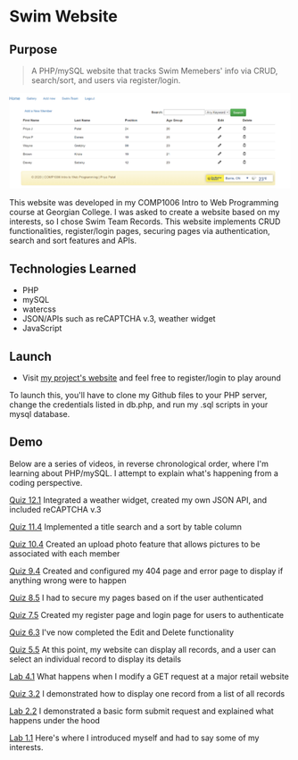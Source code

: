 # Swim Website


## Purpose

> A PHP/mySQL website that tracks Swim Memebers' info via CRUD, search/sort, and users via register/login.

![Image of my project](images/mywebsite.png)

This website was developed in my COMP1006 Intro to Web Programming  course at Georgian College.  I was asked to create a website based on my interests, so I chose Swim Team Records.  This website implements CRUD functionalities, register/login pages, securing pages via authentication, search and sort features and APIs.

## Technologies Learned
- PHP
- mySQL
- watercss
- JSON/APIs such as reCAPTCHA v.3, weather widget
- JavaScript

## Launch
- Visit [my project's website](https://lamp.computerstudi.es//~Priya200447419/comp1006/swim/login.php) and feel free to register/login to play around

To launch this, you'll have to clone my Github files to your PHP server, change the credentials listed in db.php, and run my .sql scripts in your mysql database.  

## Demo

Below are a series of videos, in reverse chronological order, where I'm learning about PHP/mySQL.  I attempt to explain what's happening from a coding perspective.

[Quiz 12.1](https://loom.com/insert-your-loom-url-here)
Integrated a weather widget, created my own JSON API, and included reCAPTCHA v.3

[Quiz 11.4](https://loom.com/insert-your-loom-url-here)
Implemented a title search and a sort by table column

[Quiz 10.4](https://www.loom.com/share/3f6caef19f8c4874aa7e14829c94b1b5)
Created an upload photo feature that allows pictures to be associated with each member

[Quiz 9.4](https://www.loom.com/share/656054144d634e569a8f4b7b3d093c01)
Created and configured my 404 page and error page to display if anything wrong were to happen

[Quiz 8.5](https://www.loom.com/share/9c285f7ab9714ea58e8ef3dbd9e7cdc9)
I had to secure my pages based on if the user authenticated

[Quiz 7.5](https://www.loom.com/share/0864e102f6014207a4864553ffeb07e9 )
Created my register page and login page for users to authenticate

[Quiz 6.3](https://www.loom.com/share/6187583a1a5a437a9b0b955eeb432f15)
I've now completed the Edit and Delete functionality

[Quiz 5.5](https://www.loom.com/share/ad6c0919a11748618f990540ddd0bccd)
At this point, my website can display all records, and a user can select an individual record to display its details

[Lab 4.1](https://www.loom.com/share/7932684fda3641509669fb456d0d427e)
What happens when I modify a GET request at a major retail website

[Quiz 3.2](https://www.loom.com/share/e256a1911a2b45e6858d95aaf10949e7)
I demonstrated how to display one record from a list of all records

[Lab 2.2](https://www.loom.com/share/9e1e99435e7b4620a2bb1351e1b84799e)
I demonstrated a basic form submit request and explained what happens under the hood

[Lab 1.1](https://www.loom.com/share/7d8330d692434efea1584a17d42476eb)
Here's where I introduced myself and had to say some of my interests.










